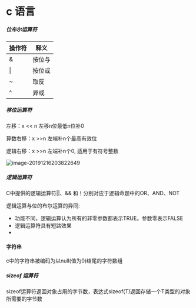 # c 语言



##### 位布尔运算符

| 操作符 | 释义   |
| ------ | ------ |
| &      | 按位与 |
| \|     | 按位或 |
| ~      | 取反   |
| ^      | 异或   |

##### 移位运算符

左移：x << n 左移n位最低n位补0

算数右移：x >>n 左端补n个最高有效位

逻辑右移：x >>n 左端补n个0, 适用于有符号整数

![image-20191216203822649](E:\doc\c\${img}\image-20191216203822649.png)

##### 逻辑运算符

C中提供的逻辑运算符||、&& 和！分别对应于逻辑命题中的OR、AND、NOT

逻辑运算与位的布尔运算的异同:

* 功能不同，逻辑运算认为所有的非零参数都表示TRUE。参数零表示FALSE
* 逻辑运算符具有短路效果
* 

#### 字符串

c中的字符串被编码为以null(值为0)结尾的字符数组

##### sizeof 运算符

sizeof运算符返回对象占用的字节数，表达式sizeof(T)返回存储一个T类型的对象所需要的字节数